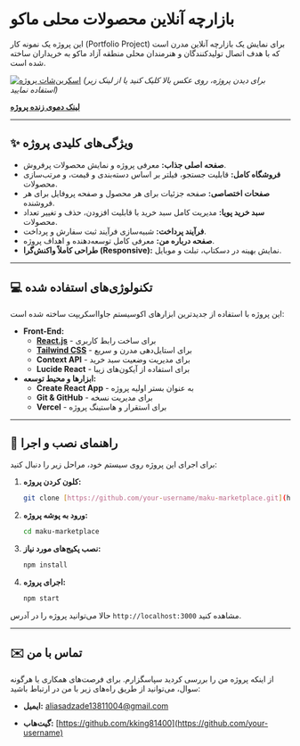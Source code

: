 # بازارچه آنلاین محصولات محلی ماکو

این پروژه یک نمونه کار (Portfolio Project) برای نمایش یک بازارچه آنلاین مدرن است که با هدف اتصال تولیدکنندگان و هنرمندان محلی منطقه آزاد ماکو به خریداران ساخته شده است.

[![اسکرین‌شات پروژه](https://placehold.co/800x400/A3E635/4D7C0F?text=Project+Screenshot)](https://your-live-demo-link.vercel.app)
*(برای دیدن پروژه، روی عکس بالا کلیک کنید یا از لینک زیر استفاده نمایید)*

**[لینک دموی زنده پروژه](https://your-live-demo-link.vercel.app)**

---

## :sparkles: ویژگی‌های کلیدی پروژه

* **صفحه اصلی جذاب:** معرفی پروژه و نمایش محصولات پرفروش.
* **فروشگاه کامل:** قابلیت جستجو، فیلتر بر اساس دسته‌بندی و قیمت، و مرتب‌سازی محصولات.
* **صفحات اختصاصی:** صفحه جزئیات برای هر محصول و صفحه پروفایل برای هر فروشنده.
* **سبد خرید پویا:** مدیریت کامل سبد خرید با قابلیت افزودن، حذف و تغییر تعداد محصولات.
* **فرآیند پرداخت:** شبیه‌سازی فرآیند ثبت سفارش و پرداخت.
* **صفحه درباره من:** معرفی کامل توسعه‌دهنده و اهداف پروژه.
* **طراحی کاملاً واکنش‌گرا (Responsive):** نمایش بهینه در دسکتاپ، تبلت و موبایل.

---

## :computer: تکنولوژی‌های استفاده شده

این پروژه با استفاده از جدیدترین ابزارهای اکوسیستم جاوااسکریپت ساخته شده است:

* **Front-End:**
    * [**React.js**](https://reactjs.org/) - برای ساخت رابط کاربری
    * [**Tailwind CSS**](https://tailwindcss.com/) - برای استایل‌دهی مدرن و سریع
    * **Context API** - برای مدیریت وضعیت سبد خرید
    * **Lucide React** - برای استفاده از آیکون‌های زیبا
* **ابزارها و محیط توسعه:**
    * **Create React App** - به عنوان بستر اولیه پروژه
    * **Git & GitHub** - برای مدیریت نسخه
    * **Vercel** - برای استقرار و هاستینگ پروژه

---

## :rocket: راهنمای نصب و اجرا

برای اجرای این پروژه روی سیستم خود، مراحل زیر را دنبال کنید:

1.  **کلون کردن پروژه:**
    ```bash
    git clone [https://github.com/your-username/maku-marketplace.git](https://github.com/your-username/maku-marketplace.git)
    ```

2.  **ورود به پوشه پروژه:**
    ```bash
    cd maku-marketplace
    ```

3.  **نصب پکیج‌های مورد نیاز:**
    ```bash
    npm install
    ```

4.  **اجرای پروژه:**
    ```bash
    npm start
    ```

حالا می‌توانید پروژه را در آدرس `http://localhost:3000` مشاهده کنید.

---

## :envelope: تماس با من

از اینکه پروژه من را بررسی کردید سپاسگزارم. برای فرصت‌های همکاری یا هرگونه سوال، می‌توانید از طریق راه‌های زیر با من در ارتباط باشید:

* **ایمیل:** aliasadzade13811004@gmail.com

* **گیت‌هاب:** [https://github.com/kking81400](https://github.com/your-username)

